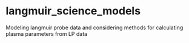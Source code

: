 # langmuir_science_models
Modeling langmuir probe data and considering methods for calculating plasma parameters from LP data
